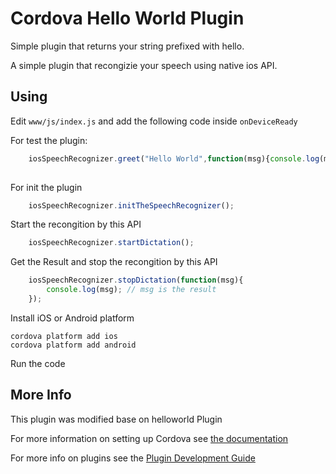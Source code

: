 # Cordova Hello World Plugin

Simple plugin that returns your string prefixed with hello.

A simple plugin that recongizie your speech using native ios API.


## Using
    

Edit `www/js/index.js` and add the following code inside `onDeviceReady`

For test the plugin: 

```js
    iosSpeechRecognizer.greet("Hello World",function(msg){console.log(msg);});
        
```

For init the plugin

```js
    iosSpeechRecognizer.initTheSpeechRecognizer();
```

Start the recongition by this API

```js
    iosSpeechRecognizer.startDictation();
```

Get the Result and stop the recongition by this API

```js
    iosSpeechRecognizer.stopDictation(function(msg){
        console.log(msg); // msg is the result
    });
```


Install iOS or Android platform

    cordova platform add ios
    cordova platform add android
    
Run the code


## More Info
This plugin was modified base on helloworld Plugin 

For more information on setting up Cordova see [the documentation](http://cordova.apache.org/docs/en/latest/guide/cli/index.html)

For more info on plugins see the [Plugin Development Guide](http://cordova.apache.org/docs/en/latest/guide/hybrid/plugins/index.html)

